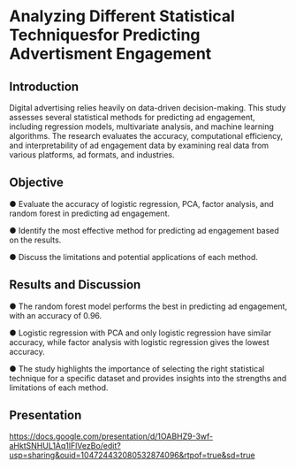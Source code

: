 # Analyzing Different Statistical Techniquesfor Predicting Advertisment Engagement

## Introduction

Digital advertising relies heavily on data-driven decision-making. This study assesses several statistical methods for predicting ad engagement, including regression models, multivariate analysis, and machine learning algorithms. The research evaluates the accuracy, computational efficiency, and interpretability of ad engagement data by examining real data from various platforms, ad formats, and industries.


## Objective

●	Evaluate the accuracy of logistic regression, PCA, factor analysis, and random forest in predicting ad engagement.

●	Identify the most effective method for predicting ad engagement based on the results.

●	Discuss the limitations and potential applications of each method.

## Results and Discussion

●	The random forest model performs the best in predicting ad engagement, with an accuracy of 0.96.

●	Logistic regression with PCA and only logistic regression have similar accuracy, while factor analysis with logistic regression gives the lowest accuracy.

●	The study highlights the importance of selecting the right statistical technique for a specific dataset and provides insights into the strengths and limitations of each method.



## Presentation

https://docs.google.com/presentation/d/1OABHZ9-3wf-aHktSNHUL1Aq1lFlVezBo/edit?usp=sharing&ouid=104724432080532874096&rtpof=true&sd=true
